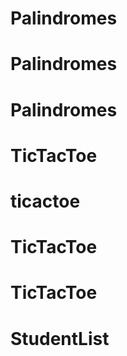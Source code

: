 # Palindromes
# Palindromes
# Palindromes
# TicTacToe
# ticactoe
# TicTacToe
# TicTacToe
# StudentList
